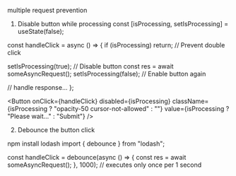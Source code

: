 multiple request prevention

1. Disable button while processing
const [isProcessing, setIsProcessing] = useState(false);

const handleClick = async () => {
  if (isProcessing) return; // Prevent double click

  setIsProcessing(true); // Disable button
  const res = await someAsyncRequest();
  setIsProcessing(false); // Enable button again

  // handle response...
};

<Button 
  onClick={handleClick} 
  disabled={isProcessing}
  className={isProcessing ? "opacity-50 cursor-not-allowed" : ""}
  value={isProcessing ? "Please wait..." : "Submit"} 
/>

2. Debounce the button click

npm install lodash
import { debounce } from "lodash";

const handleClick = debounce(async () => {
  const res = await someAsyncRequest();
}, 1000); // executes only once per 1 second